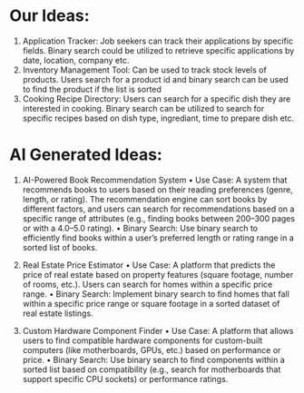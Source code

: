 # Our Ideas:
1. Application Tracker: Job seekers can track their applications by specific fields. Binary search could be utilized to retrieve specific applications by date, location, company etc.
2. Inventory Management Tool: Can be used to track stock levels of products. Users search for a product id and binary search can be used to find the product if the list is sorted
3. Cooking Recipe Directory: Users can search for a specific dish they are interested in cooking. Binary search can be utilized to search for specific recipes based on dish type, ingrediant, time to prepare dish etc.

# AI Generated Ideas: 
1. AI-Powered Book Recommendation System
	•	Use Case: A system that recommends books to users based on their reading preferences (genre, length, or rating). The recommendation engine can sort books by different factors, and users can search for recommendations based on a specific range of attributes (e.g., finding books between 200–300 pages or with a 4.0–5.0 rating).
	•	Binary Search: Use binary search to efficiently find books within a user’s preferred length or rating range in a sorted list of books.

2. Real Estate Price Estimator
	•	Use Case: A platform that predicts the price of real estate based on property features (square footage, number of rooms, etc.). Users can search for homes within a specific price range.
	•	Binary Search: Implement binary search to find homes that fall within a specific price range or square footage in a sorted dataset of real estate listings.

3. Custom Hardware Component Finder
	•	Use Case: A platform that allows users to find compatible hardware components for custom-built computers (like motherboards, GPUs, etc.) based on performance or price.
	•	Binary Search: Use binary search to find components within a sorted list based on compatibility (e.g., search for motherboards that support specific CPU sockets) or performance ratings.


 
